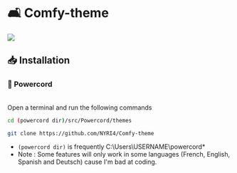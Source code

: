 # 🛋️ Comfy-theme
<img src="https://i.ibb.co/CWYmbCK/comfy.png">

## 📥 Installation
### 🔌 Powercord

</br>Open a terminal and run the following commands
```sh
cd (powercord dir)/src/Powercord/themes
```
```sh
git clone https://github.com/NYRI4/Comfy-theme
```
* `(powercord dir)` is frequently C:\Users\USERNAME\powercord*
* Note : Some features will only work in some languages (French, English, Spanish and Deutsch) cause I'm bad at coding.
